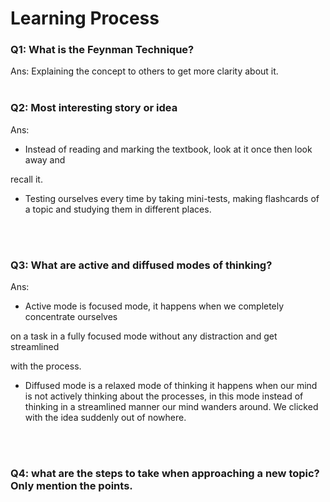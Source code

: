 # Learning Process

### Q1: What is the Feynman Technique? 

Ans: Explaining the concept to others to get more clarity about it. 
<br>
<br>

### Q2: Most interesting story or idea

Ans:
* Instead of reading and marking the textbook, look at it once then look away and 

recall it.

* Testing ourselves every time by taking mini-tests, making flashcards of a topic and studying them in different places.
<br> 
<br>

### Q3: What are active and diffused modes of thinking?

Ans: 
* Active mode is focused mode, it happens when we completely concentrate ourselves 

on a task in a fully focused mode without any distraction and get streamlined 
 
with the process.

* Diffused mode is a relaxed mode of thinking it happens when our mind is not actively thinking about the processes, in this mode instead of thinking in a streamlined manner our mind wanders around. We clicked with the idea suddenly out of nowhere.
<br>
<br>

### Q4: what are the steps to take when approaching a new topic? Only mention the points.

